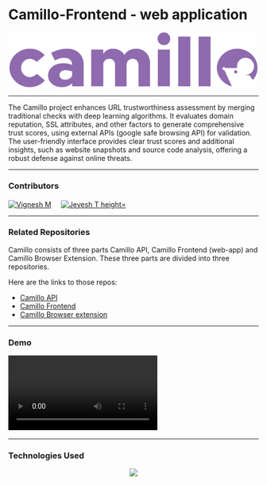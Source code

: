 # Camillo-Frontend - web application

<p align="center">
  <img src="https://github.com/0xT3sla/Camillo-Frontend/blob/main/static/logo/3x/Asset%201%402x.png" width=500px alt="Camillo wordmark-logo">
</p>

---
The Camillo project enhances URL trustworthiness assessment by merging traditional checks with deep learning algorithms. It evaluates domain reputation, SSL attributes, and other factors to generate comprehensive trust scores, using external APIs (google safe browsing API) for validation. The user-friendly interface provides clear trust scores and additional insights, such as website snapshots and source code analysis, offering a robust defense against online threats.

---

### Contributors
<p align="left">
<a href="https://www.linkedin.com/in/vignesh-m-a56a8a1a0/" target="blank"><img align="center" src="https://i.ibb.co/n3gHR3C/vicky-png.png" alt="Vignesh M" height="75" width="75" /></a> &nbsp; &nbsp;
<a href="https://www.linkedin.com/in/jeyavasan-t/" target="blank"><img align="center" src="https://i.ibb.co/5hWwmNV/jeyesh-png.png" alt="Jeyesh T height="75" width="75" /></a> &nbsp; &nbsp;

---
### Related Repositories

Camillo consists of three parts Camillo API, Camillo Frontend (web-app) and Camillo Browser Extension. These three parts are divided into three repositories.

Here are the links to those repos:

- [Camillo API](https://github.com/0xT3sla/Camillo-API)
- [Camillo Frontend](https://github.com/0xT3sla/Camillo-Frontend)
- [Camillo Browser extension](https://github.com/0xT3sla/Camillo-Ext)

---

### Demo
![Watch the video](https://github.com/0xT3sla/Camillo-Frontend/blob/main/static/camillo-demo.mp4)

---
### Technologies Used

<p align="center">
  <a href="https://skillicons.dev">
    <img src="https://skillicons.dev/icons?i=py,flask,js,html,css&theme=dark" />
  </a>
</p>
